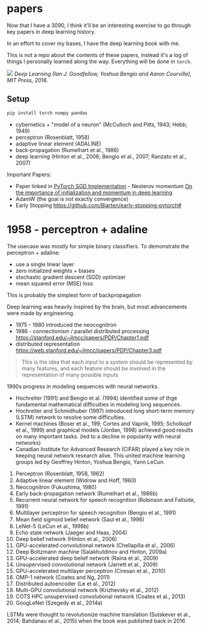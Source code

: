 # papers
Now that I have a 3090, I think it'll be an interesting
exercise to go through key papers in deep learning
history. 

In an effort to cover my bases, I have the deep learning
book with me.

This is not a repo about the contents of these papers,
instead it's a log of things I personally learned along
the way. Everything will be done in `torch`.

![](https://github.com/hitorilabs/papers/assets/131238467/52a1e456-dd13-402a-a2ce-3c8fb35105cb)
*Deep Learning (Ian J. Goodfellow, Yoshua Bengio and Aaron Courville), MIT Press, 2016.*

## Setup

```bash
pip install torch numpy pandas
```

- cybernetics + "model of a neuron" (McCulloch and Pitts, 1943; Hebb, 1949)
- perceptron (Rosenblatt, 1958)
- adaptive linear element (ADALINE)
- back-propagation (Rumelhart et al., 1986)
- deep learning (Hinton et al., 2006; Bengio et al., 2007; Ranzato et al., 2007)

Important Papers:
- Paper linked in [PyTorch SGD Implementation](https://pytorch.org/docs/stable/generated/torch.optim.SGD.html) - Nesterov momentum [On the importance of initialization and momentum in deep learning](http://www.cs.toronto.edu/%7Ehinton/absps/momentum.pdf)
- AdamW (the goal is not exactly convergence)
- Early Stopping https://github.com/Bjarten/early-stopping-pytorch# 

# 1958 - perceptron + adaline

The usecase was mostly for simple binary classifiers. To
demonstrate the perceptron + adaline:
- use a single linear layer
- zero initialized weights + biases
- stochastic gradient descent (SGD) optimizer
- mean squared error (MSE) loss

This is probably the simplest form of backpropagation

Deep learning was heavily inspired by the brain, but most
advancements were made by engineering.

- 1975 - 1980 introduced the neocognitron
- 1986 - connectionism / parallel distributed processing https://stanford.edu/~jlmcc/papers/PDP/Chapter1.pdf
- distributed representation https://web.stanford.edu/~jlmcc/papers/PDP/Chapter3.pdf

> This is the idea that each input to a system should be represented by many features, and each feature should be involved in the representation of many possible inputs

1990s progress in modeling sequences with neural networks. 

- Hochreiter (1991) and Bengio et al. (1994) identified some of thge fundamental mathematical difficulties in modeling long sequences.
- Hochreiter and Schmidhuber (1997) introduced long short-term memory (LSTM) network to resolve some difficulties.
- Kernel machines (Boser et al., 199; Cortes and Vapnik, 1995; Scholkopf et al., 1999) and graphical models (Jordan, 1998) achieved good results on many important tasks. (led to a decline in popularity with neural networks)
- Canadian Institute for Advanced Research (CIFAR) played a key role in keeping neural network research alive. This united machine learning groups led by Geoffrey Hinton, Yoshua Bengio, Yann LeCun.

1. Perceptron (Rosenblatt, 1958, 1962)
2. Adaptive linear element (Widrow and Hoﬀ, 1960)
3. Neocognitron (Fukushima, 1980)
4. Early back-propagation network (Rumelhart et al., 1986b)
5. Recurrent neural network for speech recognition (Robinson and Fallside, 1991)
6. Multilayer perceptron for speech recognition (Bengio et al., 1991)
7. Mean ﬁeld sigmoid belief network (Saul et al., 1996)
8. LeNet-5 (LeCun et al., 1998b)
9. Echo state network (Jaeger and Haas, 2004)
10. Deep belief network (Hinton et al., 2006)
11. GPU-accelerated convolutional network (Chellapilla et al., 2006)
12. Deep Boltzmann machine (Salakhutdinov and Hinton, 2009a)
13. GPU-accelerated deep belief network (Raina et al., 2009)
14. Unsupervised convolutional network (Jarrett et al., 2009)
15. GPU-accelerated multilayer perceptron (Ciresan et al., 2010)
16. OMP-1 network (Coates and Ng, 2011)
17. Distributed autoencoder (Le et al., 2012)
18. Multi-GPU convolutional network (Krizhevsky et al., 2012)
19. COTS HPC unsupervised convolutional network (Coates et al., 2013)
20. GoogLeNet (Szegedy et al., 2014a)

LSTMs were thought to revolutionize machine translation
(Sutskever et al., 2014; Bahdanau et al., 2015) when the
book was published back in 2016